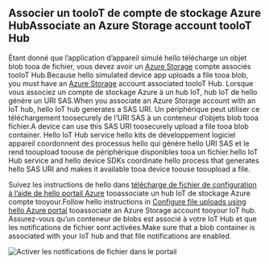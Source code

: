 ## <a name="associate-an-azure-storage-account-tooiot-hub"></a><span data-ttu-id="7baec-101">Associer un tooIoT de compte de stockage Azure Hub</span><span class="sxs-lookup"><span data-stu-id="7baec-101">Associate an Azure Storage account tooIoT Hub</span></span>

<span data-ttu-id="7baec-102">Étant donné que l’application d’appareil simulé hello télécharge un objet blob tooa de fichier, vous devez avoir un [Azure Storage](../articles/storage/common/storage-create-storage-account.md#create-a-storage-account) compte associés tooIoT Hub.</span><span class="sxs-lookup"><span data-stu-id="7baec-102">Because hello simulated device app uploads a file tooa blob, you must have an [Azure Storage](../articles/storage/common/storage-create-storage-account.md#create-a-storage-account) account associated tooIoT Hub.</span></span> <span data-ttu-id="7baec-103">Lorsque vous associez un compte de stockage Azure à un hub IoT, hub IoT de hello génère un URI SAS.</span><span class="sxs-lookup"><span data-stu-id="7baec-103">When you associate an Azure Storage account with an IoT hub, hello IoT hub generates a SAS URI.</span></span> <span data-ttu-id="7baec-104">Un périphérique peut utiliser ce téléchargement toosecurely de l’URI SAS à un conteneur d’objets blob tooa fichier.</span><span class="sxs-lookup"><span data-stu-id="7baec-104">A device can use this SAS URI toosecurely upload a file tooa blob container.</span></span> <span data-ttu-id="7baec-105">Hello IoT Hub service hello kits de développement logiciel appareil coordonnent des processus hello qui génère hello URI SAS et le rend tooupload toouse de périphérique disponibles tooa un fichier.</span><span class="sxs-lookup"><span data-stu-id="7baec-105">hello IoT Hub service and hello device SDKs coordinate hello process that generates hello SAS URI and makes it available tooa device toouse tooupload a file.</span></span>

<span data-ttu-id="7baec-106">Suivez les instructions de hello dans [télécharge de fichier de configuration à l’aide de hello portail Azure](../articles/iot-hub/iot-hub-configure-file-upload.md) tooassociate un hub IoT de stockage Azure compte tooyour.</span><span class="sxs-lookup"><span data-stu-id="7baec-106">Follow hello instructions in [Configure file uploads using hello Azure portal](../articles/iot-hub/iot-hub-configure-file-upload.md) tooassociate an Azure Storage account tooyour IoT hub.</span></span> <span data-ttu-id="7baec-107">Assurez-vous qu’un conteneur de blobs est associé à votre IoT Hub et que les notifications de fichier sont activées.</span><span class="sxs-lookup"><span data-stu-id="7baec-107">Make sure that a blob container is associated with your IoT hub and that file notifications are enabled.</span></span>

![Activer les notifications de fichier dans le portail](media/iot-hub-associate-storage/enable-file-notifications.png)